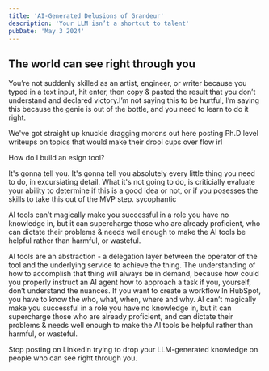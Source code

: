 ```yaml
---
title: 'AI-Generated Delusions of Grandeur'
description: 'Your LLM isn’t a shortcut to talent'
pubDate: 'May 3 2024'
---
```


## The world can see right through you

You’re not suddenly skilled as an artist, engineer, or writer because you typed in a text input, hit enter, then copy & pasted the result that you don’t understand and declared victory.I’m not saying this to be hurtful, I’m saying this because the genie is out of the bottle, and you need to learn to do it right.

We've got straight up knuckle dragging morons out here posting Ph.D level writeups on topics that would make their drool cups over flow irl

How do I build an esign tool?

It's gonna tell you. It's gonna tell you absolutely every little thing you need to do, in excursiating detail. What it's not going to do, is criticially evaluate your ability to determine if this is a good idea or not, or if you posesses the skills to take this out of the MVP step. sycophantic

AI tools can’t magically make you successful in a role you have no knowledge in, but it can supercharge those who are already proficient, who can dictate their problems & needs well enough to make the AI tools be helpful rather than harmful, or wasteful.

AI tools are an abstraction - a delegation layer between the operator of the tool and the underlying service to achieve the thing. The understanding of how to accomplish that thing will always be in demand, because how could you properly instruct an AI agent how to approach a task if you, yourself, don’t understand the nuances. If you want to create a workflow In HubSpot, you have to know the who, what, when, where and why. AI can’t magically make you successful in a role you have no knowledge in, but it can supercharge those who are already proficient, and can dictate their problems & needs well enough to make the AI tools be helpful rather than harmful, or wasteful.

Stop posting on LinkedIn trying to drop your LLM-generated knowledge on people who can see right through you.
